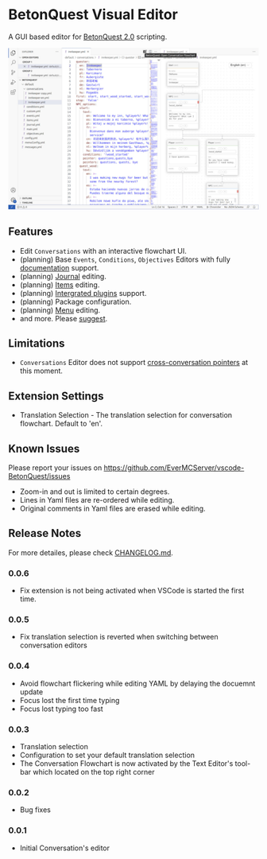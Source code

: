 # BetonQuest Visual Editor

A GUI based editor for [BetonQuest 2.0](https://github.com/BetonQuest/BetonQuest) scripting.

![conversation editor](assets/screenshot-conversation-light.jpg)

## Features

- Edit `Conversations` with an interactive flowchart UI.
- (planning) Base `Events`, `Conditions`, `Objectives` Editors with fully [documentation](https://docs.betonquest.org/2.0-DEV/Documentation/Overview/) support.
- (planning) [Journal](https://docs.betonquest.org/2.0-DEV/Documentation/Features/Journal/) editing.
- (planning) [Items](https://docs.betonquest.org/2.0-DEV/Documentation/Features/Items/) editing.
- (planning) [Intergrated plugins](https://docs.betonquest.org/2.0-DEV/Documentation/Scripting/Building-Blocks/Integration-List/) support.
- (planning) Package configuration.
- (planning) [Menu](https://docs.betonquest.org/2.0-DEV/Documentation/Features/Menus/Menu/) editing.
- and more. Please [suggest](https://github.com/EverMCServer/vscode-BetonQuest/issues).

## Limitations

- `Conversations` Editor does not support [cross-conversation pointers](https://docs.betonquest.org/2.0-DEV/Documentation/Features/Conversations/#cross-conversation-pointers) at this moment.

## Extension Settings

- Translation Selection - The translation selection for conversation flowchart. Default to 'en'.

## Known Issues

Please report your issues on https://github.com/EverMCServer/vscode-BetonQuest/issues

- Zoom-in and out is limited to certain degrees.
- Lines in Yaml files are re-ordered while editing.
- Original comments in Yaml files are erased while editing.

## Release Notes

For more detailes, please check [CHANGELOG.md](CHANGELOG.md).

### 0.0.6

- Fix extension is not being activated when VSCode is started the first time.

### 0.0.5

- Fix translation selection is reverted when switching between conversation editors

### 0.0.4

- Avoid flowchart flickering while editing YAML by delaying the docuemnt update
- Focus lost the first time typing
- Focus lost typing too fast

### 0.0.3

- Translation selection
- Configuration to set your default translation selection
- The Conversation Flowchart is now activated by the Text Editor's tool-bar which located on the top right corner

### 0.0.2

- Bug fixes

### 0.0.1

- Initial Conversation's editor
